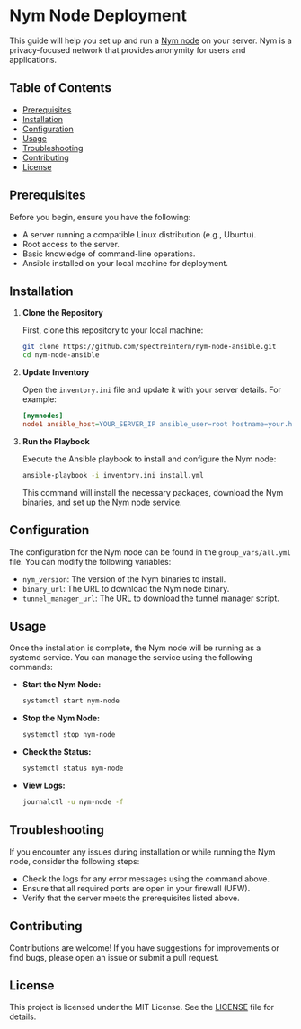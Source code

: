 # Nym Node Deployment

This guide will help you set up and run a [Nym node](https://nymtech.net/) on your server. Nym is a privacy-focused network that provides anonymity for users and applications.

## Table of Contents

- [Prerequisites](#prerequisites)
- [Installation](#installation)
- [Configuration](#configuration)
- [Usage](#usage)
- [Troubleshooting](#troubleshooting)
- [Contributing](#contributing)
- [License](#license)

## Prerequisites

Before you begin, ensure you have the following:

- A server running a compatible Linux distribution (e.g., Ubuntu).
- Root access to the server.
- Basic knowledge of command-line operations.
- Ansible installed on your local machine for deployment.

## Installation

1. **Clone the Repository**

   First, clone this repository to your local machine:

   ```bash
   git clone https://github.com/spectreintern/nym-node-ansible.git
   cd nym-node-ansible
   ```

2. **Update Inventory**

   Open the `inventory.ini` file and update it with your server details. For example:

   ```ini
   [nymnodes]
   node1 ansible_host=YOUR_SERVER_IP ansible_user=root hostname=your.hostname.com location=YourLocation email=your.email@example.com
   ```

3. **Run the Playbook**

   Execute the Ansible playbook to install and configure the Nym node:

   ```bash
   ansible-playbook -i inventory.ini install.yml
   ```

   This command will install the necessary packages, download the Nym binaries, and set up the Nym node service.

## Configuration

The configuration for the Nym node can be found in the `group_vars/all.yml` file. You can modify the following variables:

- `nym_version`: The version of the Nym binaries to install.
- `binary_url`: The URL to download the Nym node binary.
- `tunnel_manager_url`: The URL to download the tunnel manager script.

## Usage

Once the installation is complete, the Nym node will be running as a systemd service. You can manage the service using the following commands:

- **Start the Nym Node:**

  ```bash
  systemctl start nym-node
  ```

- **Stop the Nym Node:**

  ```bash
  systemctl stop nym-node
  ```

- **Check the Status:**

  ```bash
  systemctl status nym-node
  ```

- **View Logs:**

  ```bash
  journalctl -u nym-node -f
  ```

## Troubleshooting

If you encounter any issues during installation or while running the Nym node, consider the following steps:

- Check the logs for any error messages using the command above.
- Ensure that all required ports are open in your firewall (UFW).
- Verify that the server meets the prerequisites listed above.

## Contributing

Contributions are welcome! If you have suggestions for improvements or find bugs, please open an issue or submit a pull request.

## License

This project is licensed under the MIT License. See the [LICENSE](LICENSE) file for details.
